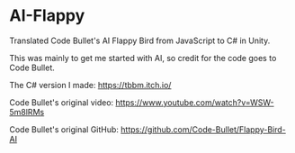# AI-Flappy
Translated Code Bullet's AI Flappy Bird from JavaScript to C# in Unity.

This was mainly to get me started with AI, so credit for the code goes to Code Bullet.

The C# version I made: https://tbbm.itch.io/

Code Bullet's original video: https://www.youtube.com/watch?v=WSW-5m8lRMs

Code Bullet's original GitHub: https://github.com/Code-Bullet/Flappy-Bird-AI
